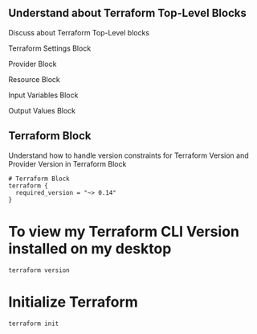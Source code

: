 ## Understand about Terraform Top-Level Blocks

Discuss about Terraform Top-Level blocks

Terraform Settings Block

Provider Block

Resource Block

Input Variables Block

Output Values Block


## Terraform Block

Understand how to handle version constraints for Terraform Version and Provider Version in Terraform Block

```
# Terraform Block
terraform {
  required_version = "~> 0.14"
}
```
# To view my Terraform CLI Version installed on my desktop
```
terraform version
```
# Initialize Terraform
```
terraform init
```
